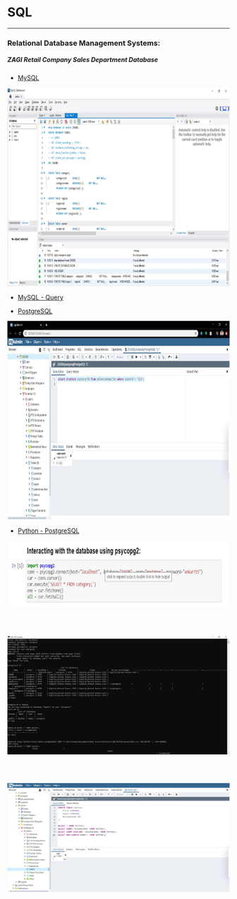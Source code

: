 # SQL
---
### Relational Database Management Systems:   
##### ZAGI Retail Company Sales Department Database

- [MySQL](https://github.com/ankur715/SQL/tree/master/mysql)   
<p align="left">
  <img width="1000" height="450" src="https://github.com/ankur715/SQL/blob/master/mysql/create%20database.JPG"> 
</p>

- [MySQL - Query](https://github.com/ankur715/SQL/tree/master/data_management_%26_big_data)

- [PostgreSQL](https://github.com/ankur715/SQL/tree/master/postgresql)  
<p align="left">
  <img width="1000" height="450" src="https://github.com/ankur715/SQL/blob/master/postgresql/select.JPG"> 
</p>

- [Python - PostgreSQL](https://github.com/ankur715/SQL/tree/master/python/postgres)
<p align="left">
  <img width="600" height="150" src="https://github.com/ankur715/SQL/blob/master/python/postgres/psycopg2.JPG"> 
</p>

<br/><br/>
<p>
  <img src="https://github.com/ankur715/SQL/blob/master/python/postgres_tweets/psql%20copy.JPG"> 
</p>

<br/><br/>
<p>
  <img src="https://github.com/ankur715/SQL/blob/master/python/postgres_tweets/query.JPG"> 
</p>
